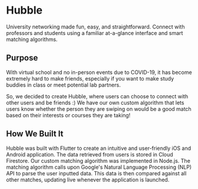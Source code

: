 # Hubble

University networking made fun, easy, and straightforward. Connect with professors and students using a familiar at-a-glance interface and smart matching algorithms.

## Purpose

With virtual school and no in-person events due to COVID-19, it has become extremely hard to make friends, especially if you want to make study buddies in class or meet potential lab partners.

So, we decided to create Hubble, where users can choose to connect with other users and be friends :) We have our own custom algorithm that lets users know whether the person they are swiping on would be a good match based on their interests or courses they are taking!

## How We Built It
Hubble was built with Flutter to create an intuitive and user-friendly iOS and Android application. The data retrieved from users is stored in Cloud Firestore. Our custom matching algorithm was implemented in Node.js. The matching algorithm calls upon Google's Natural Language Processing (NLP) API to parse the user inputted data. This data is then compared against all other matches, updating live whenever the application is launched.
